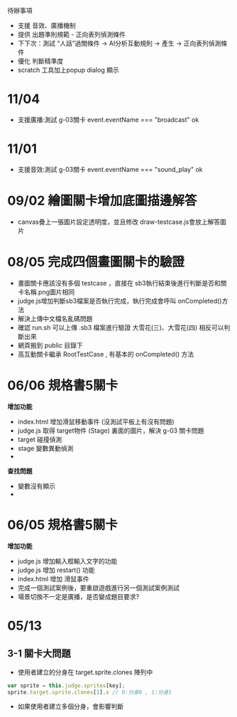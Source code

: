 待辦事項
- 支援 音效、廣播機制
- 提供 出題準則規範 - 正向表列偵測條件
- 下下次：測試 “人話”過關條件 → AI分析互動規則 → 產生 → 正向表列偵測條件
- 優化 判斷精準度
- scratch 工具加上popup dialog 顯示

# 11/04
- 支援廣播:測試 g-03關卡 event.eventName === "broadcast" ok

# 11/01
- 支援音效:測試 g-03關卡 event.eventName === "sound_play" ok

# 09/02 繪圖關卡增加底圖描邊解答
- canvas疊上一張圖片設定透明度，並且修改 draw-testcase.js會放上解答圖片

# 08/05 完成四個畫圖關卡的驗證
- 畫圖關卡應該沒有多個 testcase ，直接在 sb3執行結束後進行判斷是否和關卡名稱.png圖片相同
- judge.js增加判斷sb3檔案是否執行完成，執行完成會呼叫 onCompleted()方法
- 解決上傳中文檔名亂碼問題
- 確認 run.sh 可以上傳 .sb3 檔案進行驗證 大雪花(三)、大雪花(四) 相反可以判斷出來
- 網頁搬到 public 目錄下
- 高互動關卡繼承 RootTestCase , 有基本的 onCompleted() 方法

# 06/06 規格書5關卡
**增加功能**
- index.html 增加滑鼠移動事件 (沒測試平板上有沒有問題)
- judge.js 取得 target物件 (Stage) 裏面的圖片，解決 g-03 關卡問題
- target 碰撞偵測
- stage 變數異動偵測
- 
**查找問題**
- 變數沒有顯示
- 

# 06/05 規格書5關卡
**增加功能**
- judge.js 增加輸入框輸入文字的功能
- judge.js 增加 restart() 功能
- index.html 增加 滑鼠事件
- 完成一個測試案例後，要重啟遊戲進行另一個測試案例測試
- 場景切換不一定是廣播，是否變成題目要求?

# 05/13
## 3-1 關卡大問題
- 使用者建立的分身在 target.sprite.clones 陣列中
```js
var sprite = this.judge.sprites[key];
sprite.target.sprite.clones[1].x // 0:分身0 , 1:分身1
```
- 如果使用者建立多個分身，會影響判斷
